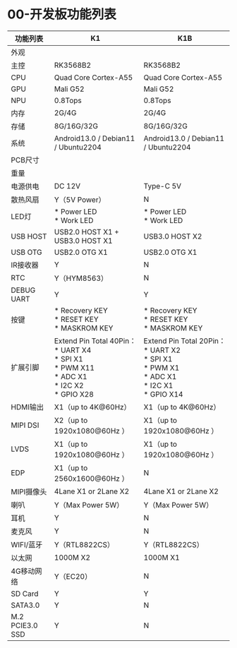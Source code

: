 # 00-开发板功能列表

| 功能列表        | K1                                                           | K1B                                                          |
| --------------- | ------------------------------------------------------------ | ------------------------------------------------------------ |
| 外观            |                                                              |                                                              |
| 主控            | RK3568B2                                                     | RK3568B2                                                     |
| CPU             | Quad Core Cortex-A55                                         | Quad Core Cortex-A55                                         |
| GPU             | Mali G52                                                     | Mali G52                                                     |
| NPU             | 0.8Tops                                                      | 0.8Tops                                                      |
| 内存            | 2G/4G                                                        | 2G/4G                                                        |
| 存储            | 8G/16G/32G                                                   | 8G/16G/32G                                                   |
| 系统            | Android13.0 / Debian11 / Ubuntu2204                          | Android13.0 / Debian11 / Ubuntu2204                          |
| PCB尺寸         |                                                              |                                                              |
| 重量            |                                                              |                                                              |
| 电源供电        | DC 12V                                                       | Type-C 5V                                                    |
| 散热风扇        | Y（5V Power）                                                | N                                                            |
| LED灯           | * Power LED<br />* Work LED                                  | * Power LED<br />* Work LED                                  |
| USB HOST        | USB2.0 HOST X1 + USB3.0 HOST X1                              | USB3.0 HOST X2                                               |
| USB OTG         | USB2.0 OTG X1                                                | USB2.0 OTG X1                                                |
| IR接收器        | Y                                                            | N                                                            |
| RTC             | Y（HYM8563）                                                 | N                                                            |
| DEBUG UART      | Y                                                            | Y                                                            |
| 按键            | * Recovery KEY<br />* RESET KEY<br />* MASKROM KEY           | * Recovery KEY<br />* RESET KEY<br />* MASKROM KEY           |
| 扩展引脚        | Extend Pin Total 40Pin：<br />* UART X4<br />* SPI X1<br />* PWM X11<br />* ADC X1<br />* I2C X2<br />* GPIO X28 | Extend Pin Total 20Pin：<br />* UART X2<br />* SPI X1<br />* PWM X1<br />* ADC X1<br />* I2C X1<br />* GPIO X14 |
| HDMI输出        | X1（up to 4K@60Hz）                                          | X1（up to 4K@60Hz）                                          |
| MIPI DSI        | X2（up to 1920x1080@60Hz ）                                  | X1（up to 1920x1080@60Hz ）                                  |
| LVDS            | X1（up to 1920x1080@60Hz ）                                  | X1（up to 1920x1080@60Hz ）                                  |
| EDP             | X1（up to 2560x1600@60Hz ）                                  | N                                                            |
| MIPI摄像头      | 4Lane X1 or 2Lane X2                                         | 4Lane X1 or 2Lane X2                                         |
| 喇叭            | Y（Max Power 5W）                                            | Y（Max Power 5W）                                            |
| 耳机            | Y                                                            | N                                                            |
| 麦克风          | Y                                                            | N                                                            |
| WIFI/蓝牙       | Y（RTL8822CS）                                               | Y（RTL8822CS）                                               |
| 以太网          | 1000M X2                                                     | 1000M X1                                                     |
| 4G移动网络      | Y（EC20）                                                    | N                                                            |
| SD Card         | Y                                                            | Y                                                            |
| SATA3.0         | Y                                                            | N                                                            |
| M.2 PCIE3.0 SSD | Y                                                            | N                                                            |

